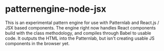 # patternengine-node-jsx
This is an experimental pattern engine for use with Patternlab and React.js / JSX based components. The engine right now handles React components build with the class methodology, and compiles through Babel to usable code. It outputs the HTML into the Patternlab, but isn't creating usable JS components in the browser yet.

